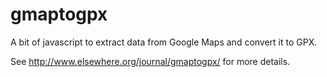 gmaptogpx
=========

A bit of javascript to extract data from Google Maps and convert it to GPX.

See http://www.elsewhere.org/journal/gmaptogpx/ for more details.
